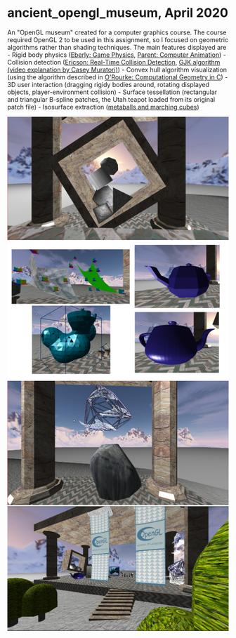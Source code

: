 # ancient_opengl_museum, April 2020

An "OpenGL museum" created for a computer graphics course. The course required OpenGL 2 to be used in this assignment, so I focused on geometric algorithms rather than shading techniques.
The main features displayed are
    - Rigid body physics ([Eberly: Game Physics](https://www.goodreads.com/book/show/1086297.Game_Physics_With_CDROM_), [Parent: Computer Animation](https://www.elsevier.com/books/computer-animation/parent/978-0-12-415842-9))
    - Collision detection ([Ericson: Real-Time Collision Detection](http://realtimecollisiondetection.net/), [GJK algorithm (video explanation by Casey Muratori)](https://www.youtube.com/watch?v=Qupqu1xe7Io))
    - Convex hull algorithm visualization (using the algorithm described in [O'Rourke: Computational Geometry in C](http://www.science.smith.edu/~jorourke/books/compgeom.html))
    - 3D user interaction (dragging rigidy bodies around, rotating displayed objects, player-environment collision)
    - Surface tessellation (rectangular and triangular B-spline patches, the Utah teapot loaded from its original patch file)
    - Isosurface extraction ([metaballs and marching cubes](http://www.paulbourke.net/geometry/polygonise/))

![pic1](https://github.com/LucasPayne/ancient_opengl_museum/blob/main/report/screenshots/rigid_bodies.png)
![pic2](https://github.com/LucasPayne/ancient_opengl_museum/blob/main/report/screenshots/surfaces.png)
![pic3](https://github.com/LucasPayne/ancient_opengl_museum/blob/main/report/screenshots/convex_hulls.png)
![pic4](https://github.com/LucasPayne/ancient_opengl_museum/blob/main/report/screenshots/museum_from_outside.png)

